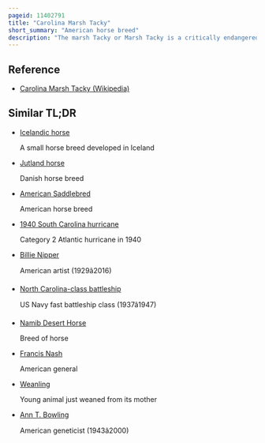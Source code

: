```yaml
---
pageid: 11402791
title: "Carolina Marsh Tacky"
short_summary: "American horse breed"
description: "The marsh Tacky or Marsh Tacky is a critically endangered Breed of Horse Native to south Carolina. It is a Member of the Colonial spanish Breed of Horse Breeds which also include the florida Cracker Horse and the Banker Horse of north Carolina. It is a small Horse well-adapted to use in the Lowland Swamps of its native South Carolina. The Marsh tacky evolved from spanish Horses brought to the south Carolina Coast as early as the 16th Century by spanish Explorers Settlers and Traders. The Horses were used during the american Revolution by the Colonists and by Settlers throughout the Breed's History for Farm Work herding Cattle and hunting."
---
```


## Reference

- [Carolina Marsh Tacky (Wikipedia)](https://en.wikipedia.org/?curid=11402791)

## Similar TL;DR

- [Icelandic horse](/tldr/en/icelandic-horse)

  A small horse breed developed in Iceland

- [Jutland horse](/tldr/en/jutland-horse)

  Danish horse breed

- [American Saddlebred](/tldr/en/american-saddlebred)

  American horse breed

- [1940 South Carolina hurricane](/tldr/en/1940-south-carolina-hurricane)

  Category 2 Atlantic hurricane in 1940

- [Billie Nipper](/tldr/en/billie-nipper)

  American artist (1929â2016)

- [North Carolina-class battleship](/tldr/en/north-carolina-class-battleship)

  US Navy fast battleship class (1937â1947)

- [Namib Desert Horse](/tldr/en/namib-desert-horse)

  Breed of horse

- [Francis Nash](/tldr/en/francis-nash)

  American general

- [Weanling](/tldr/en/weanling)

  Young animal just weaned from its mother

- [Ann T. Bowling](/tldr/en/ann-t-bowling)

  American geneticist (1943â2000)
